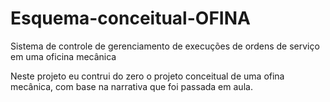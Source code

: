 # Esquema-conceitual-OFINA
Sistema de controle de gerenciamento de execuções de ordens de serviço em uma oficina mecânica

Neste projeto eu contrui do zero o projeto conceitual de uma ofina mecânica, com base na narrativa que foi passada em aula.
